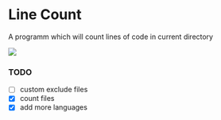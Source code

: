 # Line Count
A programm which will count lines of code in current directory

<img src="https://media.discordapp.net/attachments/772927831441014847/1138179120480657438/image.png?width=577&height=500">

### TODO
- [ ] custom exclude files
- [x] count files
- [x] add more languages
